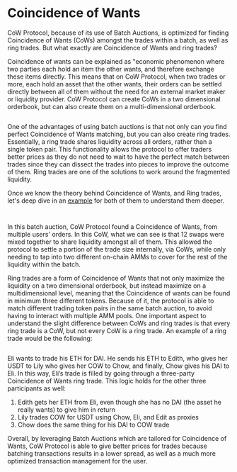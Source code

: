 # Coincidence of Wants

CoW Protocol, because of its use of Batch Auctions, is optimized for finding Coincidence of Wants (CoWs) amongst the trades within a batch, as well as ring trades. But what exactly are Coincidence of Wants and ring trades?

Coincidence of wants can be explained as "economic phenomenon where two parties each hold an item the other wants, and therefore exchange these items directly. This means that on CoW Protocol, when two trades or more, each hold an asset that the other wants, their orders can be settled directly between all of them without the need for an external market maker or liquidity provider. CoW Protocol can create CoWs in a two dimensional orderbook, but can also create them on a multi-dimensional orderbook.

<figure><img src="../img/Simple CoW.png" alt="" /><figcaption></figcaption></figure>

One of the advantages of using batch auctions is that not only can you find perfect Coincidence of Wants matching, but you can also create ring trades. Essentially, a ring trade shares liquidity across all orders, rather than a single token pair. This functionality allows the protocol to offer traders better prices as they do not need to wait to have the perfect match between trades since they can dissect the trades into pieces to improve the outcome of them. Ring trades are one of the solutions to work around the fragmented liquidity.

Once we know the theory behind Coincidence of Wants, and Ring trades, let's deep dive in an [example](https://explorer.cow.fi/tx/0x71d6f5bb2f29d16a0649d2b6a2eb3fabde8040598c21e675511d54e27399f6d2?tab=graph\&vis=trades) for both of them to understand them deeper.

<figure><img src="../img/image (12).png" alt="" /><figcaption></figcaption></figure>

<figure><img src="../img/image (13).png" alt="" /><figcaption></figcaption></figure>

In this batch auction, CoW Protocol found a Coincidence of Wants, from multiple users' orders. In this CoW, what we can see is that 12 swaps were mixed together to share liquidity amongst all of them. This allowed the protocol to settle a portion of the trade size internally, via CoWs, while only needing to tap into two different on-chain AMMs to cover for the rest of the liquidity within the batch.



Ring trades are a form of Coincidence of Wants that not only maximize the liquidity on a two dimensional orderbook, but instead maximize on a multidimensional level, meaning that the Coincidence of wants can be found in minimum three different tokens. Because of it, the protocol is able to match different trading token pairs in the same batch auction, to avoid having to interact with multiple AMM pools. One important aspect to understand the slight difference between CoWs and ring trades is that every ring trade is a CoW, but not every CoW is a ring trade. An example of a ring trade would be the following:

<figure><img src="../img/Ring CoW.png" alt="" /><figcaption></figcaption></figure>

Eli wants to trade his ETH for DAI. He sends his ETH to Edith, who gives her USDT to Lily who gives her COW to Chow, and finally, Chow gives his DAI to Eli. In this way, Eli’s trade is filled by going through a three-party Coincidence of Wants ring trade. This logic holds for the other three participants as well:

1. Edith gets her ETH from Eli, even though she has no DAI (the asset he really wants) to give him in return&#x20;
2. Lily trades COW for USDT using Chow, Eli, and Edit as proxies
3. Chow does the same thing for his DAI to COW trade

Overall, by leveraging Batch Auctions which are tailored for Coincidence of Wants, CoW Protocol is able to give better prices for trades because batching transactions results in a lower spread, as well as a much more optimized transaction management for the user.
